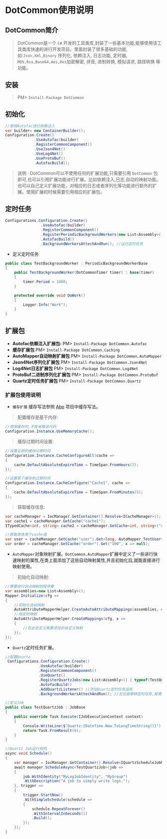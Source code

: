 # DotCommon使用说明

## DotCommon简介

> DotCommon是一个 `C#` 开发的工具类库,封装了一些基本功能,能够使用该工具类库快速的进行开发项目。里面封装了很多基础的功能,如:`Json,Xml,Binary` 序列化, 依赖注入, 日志功能, 定时器, `MD5,Rsa,Base64,Aes,Des`加密解密, 拼音, 进制转换, 模拟请求, 路径转换 等功能。

## 安装

> PM> `Install-Package DotCommon`

## 初始化

```c#
//使用Autofac进行依赖注入
var builder= new ContainerBuilder();
Configuration.Create()
             .UseAutofac(builder)
             .RegisterCommonComponent()
             .UseJson4Net()
             .UseLog4Net()
             .UseProtoBuf()
             .AutofacBuild();

```

> 说明 : DotCommon可以不使用任何的扩展功能,只需要引用 `DotCommon` 包即可,也可以引用扩展功能进行扩展。比如依赖注入,日志,自动的映射功能。也可以自己定义扩展功能，对相应的日志或者序列化等功能进行额外的扩展。使用扩展的时候需要引用相应的扩展包。

## 定时任务

``` c#
Configurations.Configuration.Create()
                .UseAutofac(builder)
                .RegisterCommonComponent()
                .RegisterPeriodicBackgroundWorkers(new List<Assembly>() { typeof(TestBackgroundWorker).Assembly }) //按照程序集注册本地定时任务
                .AutofacBuild()
                .BackgroundWorkersAttechAndRun(); //运行定时任务
```

- 定义定时任务

``` c#
public class TestBackgroundWorker : PeriodicBackgroundWorkerBase
{
    public TestBackgroundWorker(DotCommonTimer timer) : base(timer)
    {
        timer.Period = 1000;
    }

    protected override void DoWork()
    {
        Logger.Info("Work");
    }
}
```

## 扩展包

- **Autofac依赖注入扩展包:** PM> `Install-Package DotCommon.Autofac`
- **缓存扩展包** PM> `Install-Package DotCommon.Caching`
- **AutoMapper自动映射扩展包** PM> `Install-Package DotCommon.AutoMapper`
- **Json4Net序列化扩展包** PM> `Install-Package DotCommon.Json4Net`
- **Log4Net日志扩展包** PM> `Install-Package DotCommon.Log4Net`
- **ProtoBuf二进制序列化扩展包** PM> `Install-Package DotCommon.ProtoBuf`
- **Quartz定时任务扩展包** PM> `Install-Package DotCommon.Quartz`

### 扩展包使用说明

- `缓存扩展` 缓存写法参照 [Abp](https://github.com/aspnetboilerplate/aspnetboilerplate) 项目中缓存写法。
> 配置缓存是基于内存:

```c#
//使用缓存时,不能省略该代码
Configuration.Instance.UseMemoryCache();
```

> 缓存过期时间设置:

```c#
//设置全部的缓存过期时间
Configuration.Instance.CacheConfigureAll(cache =>
{
    cache.DefaultAbsoluteExpireTime = TimeSpan.FromHours(2);
});

//设置某个缓存的过期时间
Configuration.Instance.CacheConfigure("Cache1", cache =>
{
    cache.DefaultAbsoluteExpireTime = TimeSpan.FromMinutes(5);
});
```

> 获取缓存信息:

```c#
var cacheManager = IocManager.GetContainer().Resolve<ICacheManager>();
var cache1 = cacheManager.GetCache("cache1");
ITypedCache<int, string> cache2 = cacheManager.GetCache<int, string>("cache2");

//获取具体某个cache值
var user = cacheManager.GetCache("user").Get<long, AutoMapper.TestUser>(1, x => null);
var order = cacheManager.GetCache("order").Get("100", x => null);

```

- `AutoMapper`对象映射扩展。`DotCommon.AutoMapper`扩展中定义了一些进行快速映射的属性,在类上面添加了这些自动映射属性,并且初始化后,就能直接进行映射使用。
> 初始化自动映射:

```c#
//需要进行自动映射的程序集
var assemblies=new List<Assembly>();
Mapper.Initialize(cfg =>
{
    //初始化自动映射
    AutoAttributeMapperHelper.CreateAutoAttributeMappings(assemblies, cfg);
    //指定的映射
    AutoAttributeMapperHelper.CreateMappings(cfg, x =>
    {
        //在此处定义需要添加的自定义映射
    });
});
```

- `Quartz`定时任务扩展。

```c#
//配置Quartz
 Configurations.Configuration.Create()
               .UseAutofac(builder)
               .RegisterCommonComponent()
               .UseQuartz()
               .RegisterQuartzJobs(new List<Assembly>() { typeof(TestQuartzJob).Assembly })
               .AutofacBuild()
               .AddQuartzListener() //添加Quartz定时任务监听
               .BackgroundWorkersAttechAndRun(); //无论是哪种定时任务,都需要运行此代码
```

```c#
//定义Job
public class TestQuartzJob : JobBase
{
    public override Task Execute(IJobExecutionContext context)
    {
        Console.WriteLine($"Quartz:{DateTime.Now.ToLongTimeString()}");
        return Task.FromResult(0);
    }
}
```

```c#
//Quartz Job运行规则
async void Schedule()
{
    var manager = IocManager.GetContainer().Resolve<IQuartzScheduleJobManager>();
    await manager.ScheduleAsync<TestQuartzJob>(job =>
    {
        job.WithIdentity("MyLogJobIdentity", "MyGroup")
        .WithDescription("A job to simply write logs.");
    }, trigger =>
    {
        trigger.StartNow()
        .WithSimpleSchedule(schedule =>
        {
            schedule.RepeatForever()
            .WithIntervalInSeconds(1)
            .Build();
        });
    });
}
```